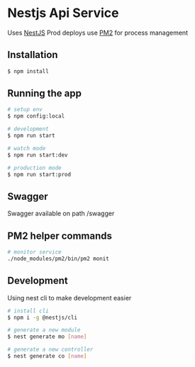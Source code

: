 # Nestjs Api Service

Uses [NestJS](https://docs.nestjs.com/)
Prod deploys use [PM2](https://pm2.keymetrics.io/docs/usage/quick-start/) for process management

## Installation

```bash
$ npm install
```

## Running the app

```bash
# setup env
$ npm config:local

# development
$ npm run start

# watch mode
$ npm run start:dev

# production mode
$ npm run start:prod
```

## Swagger

Swagger available on path /swagger

## PM2 helper commands

```bash
# monitor service
./node_modules/pm2/bin/pm2 monit
```

## Development
Using nest cli to make development easier

```bash
# install cli
$ npm i -g @nestjs/cli

# generate a new module
$ nest generate mo [name]

# generate a new controller
$ nest generate co [name]
```
